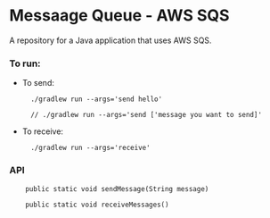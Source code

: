 
# Messaage Queue - AWS SQS

A repository for a Java application that uses AWS SQS.

### To run:

- To send:

        ./gradlew run --args='send hello'
        
        // ./gradlew run --args='send ['message you want to send]'

- To receive:
       
        ./gradlew run --args='receive'

### API

        public static void sendMessage(String message)
        
        public static void receiveMessages()